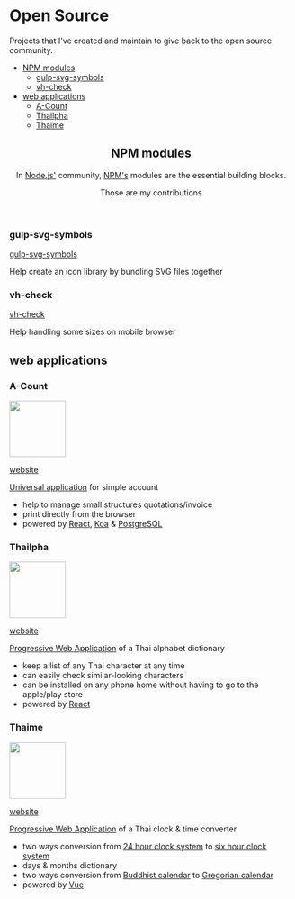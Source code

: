 # Open Source

Projects that I've created and maintain to give back to the open source community.

<!-- START doctoc generated TOC please keep comment here to allow auto update -->
<!-- DON'T EDIT THIS SECTION, INSTEAD RE-RUN doctoc TO UPDATE -->


- [NPM modules](#npm-modules)
  - [gulp-svg-symbols](#gulp-svg-symbols)
  - [vh-check](#vh-check)
- [web applications](#web-applications)
  - [A-Count](#a-count)
  - [Thailpha](#thailpha)
  - [Thaime](#thaime)

<!-- END doctoc generated TOC please keep comment here to allow auto update -->

<section class="npm-module">

<header class="npm-module__header">

## NPM modules

In [Node.js'](https://nodejs.org/en/) community, [NPM's](https://www.npmjs.com/) modules are the essential building blocks.

Those are my contributions

</header>

<div class="web-app__item">

### gulp-svg-symbols

[gulp-svg-symbols](https://www.npmjs.com/package/gulp-svg-symbols)

Help create an icon library by bundling SVG files together

</div>

<div class="web-app__item">

### vh-check

[vh-check](https://www.npmjs.com/package/vh-check)

Help handling some sizes on mobile browser

</div>

</section>

<section class="web-app">

## web applications

<div class="web-app__item">

### A-Count

[<img src="/assets/icons/©a-count.svg" width="100" />](https://github.com/Hiswe/a-count)

[website](https://github.com/Hiswe/a-count)

[Universal application](http://www.acuriousanimal.com/2016/08/10/universal-applications.html) for simple account

- help to manage small structures quotations/invoice
- print directly from the browser
- powered by [React](https://reactjs.org/), [Koa](https://koajs.com/) & [PostgreSQL](https://www.postgresql.org/)

</div>

<div class="web-app__item">

### Thailpha

[<img src="/assets/icons/©thailpha.svg" width="100" />](https://github.com/Hiswe/thailpha)

[website](https://github.com/Hiswe/thailpha)

[Progressive Web Application](https://en.wikipedia.org/wiki/Progressive_Web_Apps) of a Thai alphabet dictionary

- keep a list of any Thai character at any time
- can easily check similar-looking characters
- can be installed on any phone home without having to go to the apple/play store
- powered by [React](https://reactjs.org/)

</div>

<div class="web-app__item">

### Thaime

[<img src="/assets/icons/©thaime.svg" width="100" />](https://github.com/Hiswe/thaime)

[website](https://github.com/Hiswe/thaime)

[Progressive Web Application](https://en.wikipedia.org/wiki/Progressive_Web_Apps) of a Thai clock & time converter

- two ways conversion from [24 hour clock system](https://en.wikipedia.org/wiki/24-hour_clock) to [six hour clock system](https://en.wikipedia.org/wiki/Six-hour_clock)
- days & months dictionary
- two ways conversion from [Buddhist calendar](https://en.wikipedia.org/wiki/Buddhist_calendar) to [Gregorian calendar](https://en.wikipedia.org/wiki/Gregorian_calendar)
- powered by [Vue](https://vuejs.org)

</div>

</section>
